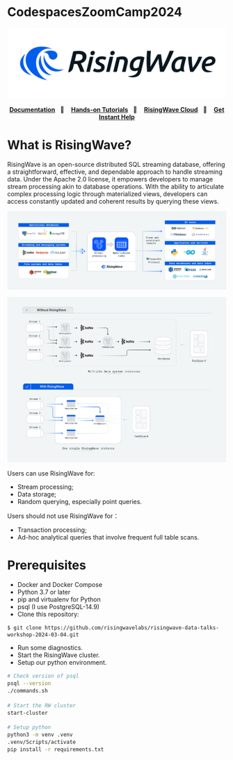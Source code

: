 # CodespacesZoomCamp2024

<p align="center">
  <picture>
    <source srcset="https://github.com/risingwavelabs/risingwave/blob/main/.github/RisingWave-logo-dark.svg" width="500px" media="(prefers-color-scheme: dark)">
    <img src="https://github.com/risingwavelabs/risingwave/blob/main/.github/RisingWave-logo-light.svg" width="500px">
  </picture>
</p>


</div>

<p align="center">
  <a
    href="https://docs.risingwave.com/"
    target="_blank"
  ><b>Documentation</b></a>&nbsp;&nbsp;&nbsp;📑&nbsp;&nbsp;&nbsp;
  <a
    href="https://tutorials.risingwave.com/"
    target="_blank"
  ><b>Hands-on Tutorials</b></a>&nbsp;&nbsp;&nbsp;🎯&nbsp;&nbsp;&nbsp;
  <a
    href="https://cloud.risingwave.com/"
    target="_blank"
  ><b>RisingWave Cloud</b></a>&nbsp;&nbsp;&nbsp;🚀&nbsp;&nbsp;&nbsp;
  <a
    href="https://risingwave.com/slack"
    target="_blank"
  >
    <b>Get Instant Help</b>
  </a>
</p>


# What is RisingWave?
RisingWave is an open-source distributed SQL streaming database, offering a straightforward, effective, and dependable approach to handle streaming data. Under the Apache 2.0 license, it empowers developers to manage stream processing akin to database operations. With the ability to articulate complex processing logic through materialized views, developers can access constantly updated and coherent results by querying these views.

![001](https://github.com/Yokanisha/CodespacesZoomCamp2024/blob/main/Image/001.jpg)

![002](https://github.com/Yokanisha/CodespacesZoomCamp2024/blob/main/Image/002.jpg)

Users can use RisingWave for:
- Stream processing;
- Data storage;
- Random querying, especially point queries.

Users should not use RisingWave for：
- Transaction processing;
- Ad-hoc analytical queries that involve frequent full table scans.

# Prerequisites

- Docker and Docker Compose
- Python 3.7 or later
- pip and virtualenv for Python
- psql (I use PostgreSQL-14.9)
- Clone this repository:
```
$ git clone https://github.com/risingwavelabs/risingwave-data-talks-workshop-2024-03-04.git
```

- Run some diagnostics.
- Start the RisingWave cluster.
- Setup our python environment.
```bash
# Check version of psql
psql --version
./commands.sh

# Start the RW cluster
start-cluster

# Setup python
python3 -m venv .venv
.venv/Scripts/activate
pip install -r requirements.txt
```


